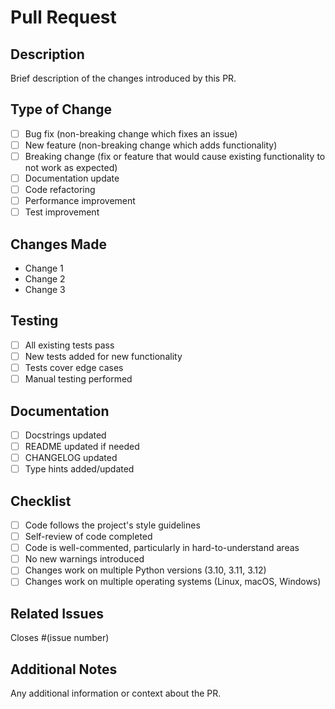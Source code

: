 # Pull Request

## Description
Brief description of the changes introduced by this PR.

## Type of Change
- [ ] Bug fix (non-breaking change which fixes an issue)
- [ ] New feature (non-breaking change which adds functionality)
- [ ] Breaking change (fix or feature that would cause existing functionality to not work as expected)
- [ ] Documentation update
- [ ] Code refactoring
- [ ] Performance improvement
- [ ] Test improvement

## Changes Made
- Change 1
- Change 2
- Change 3

## Testing
- [ ] All existing tests pass
- [ ] New tests added for new functionality
- [ ] Tests cover edge cases
- [ ] Manual testing performed

## Documentation
- [ ] Docstrings updated
- [ ] README updated if needed
- [ ] CHANGELOG updated
- [ ] Type hints added/updated

## Checklist
- [ ] Code follows the project's style guidelines
- [ ] Self-review of code completed
- [ ] Code is well-commented, particularly in hard-to-understand areas
- [ ] No new warnings introduced
- [ ] Changes work on multiple Python versions (3.10, 3.11, 3.12)
- [ ] Changes work on multiple operating systems (Linux, macOS, Windows)

## Related Issues
Closes #(issue number)

## Additional Notes
Any additional information or context about the PR.
